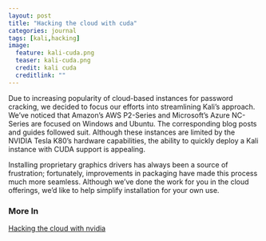 ```yaml
---
layout: post
title: "Hacking the cloud with cuda"
categories: journal
tags: [kali,hacking]
image:
  feature: kali-cuda.png
  teaser: kali-cuda.png
  credit: kali cuda
  creditlink: ""
---
```


Due to increasing popularity of cloud-based instances for password cracking, we decided to focus our efforts into streamlining Kali’s approach. We’ve noticed that Amazon’s AWS P2-Series and Microsoft’s Azure NC-Series are focused on Windows and Ubuntu. The corresponding blog posts and guides followed suit. Although these instances are limited by the NVIDIA Tesla K80’s hardware capabilities, the ability to quickly deploy a Kali instance with CUDA support is appealing.

Installing proprietary graphics drivers has always been a source of frustration; fortunately, improvements in packaging have made this process much more seamless. Although we’ve done the work for you in the cloud offerings, we’d like to help simplify installation for your own use.


### More In

[Hacking the cloud with nvidia](https://www.kali.org/news/cloud-cracking-with-cuda-gpu/)





